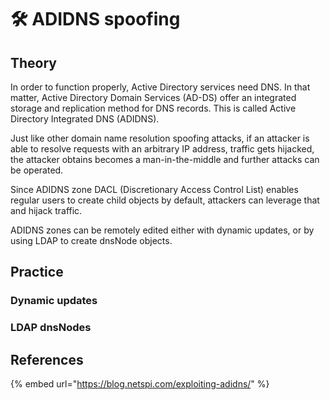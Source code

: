 # 🛠️ ADIDNS spoofing

## Theory

In order to function properly, Active Directory services need DNS. In that matter, Active Directory Domain Services \(AD-DS\) offer an integrated storage and replication method for DNS records. This is called Active Directory Integrated DNS \(ADIDNS\).

Just like other domain name resolution spoofing attacks, if an attacker is able to resolve requests with an arbitrary IP address, traffic gets hijacked, the attacker obtains becomes a man-in-the-middle and further attacks can be operated.

Since ADIDNS zone DACL \(Discretionary Access Control List\) enables regular users to create child objects by default, attackers can leverage that and hijack traffic.

ADIDNS zones can be remotely edited either with dynamic updates, or by using LDAP to create dnsNode objects.

## Practice

### Dynamic updates

### LDAP dnsNodes



## References

{% embed url="https://blog.netspi.com/exploiting-adidns/" %}




